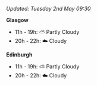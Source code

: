*Updated: Tuesday 2nd May 09:30*

**Glasgow**

* 11h - 19h: :partly_sunny: Partly Cloudy
* 20h - 22h: :cloud: Cloudy

**Edinburgh**

* 11h - 19h: :partly_sunny: Partly Cloudy
* 20h - 22h: :cloud: Cloudy
